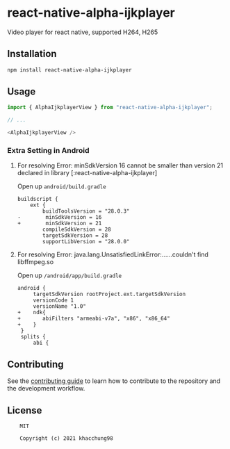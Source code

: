 # react-native-alpha-ijkplayer

Video player for react native, supported H264, H265

## Installation

```sh
npm install react-native-alpha-ijkplayer
```

## Usage

```js
import { AlphaIjkplayerView } from "react-native-alpha-ijkplayer";

// ...

<AlphaIjkplayerView />
```

### Extra Setting in Android
1. For resolving Error: minSdkVersion 16 cannot be smaller than version 21 declared in library [:react-native-alpha-ijkplayer]

   Open up `android/build.gradle`  
    ```
    buildscript {
        ext {
            buildToolsVersion = "28.0.3"
    -        minSdkVersion = 16
    +        minSdkVersion = 21 
            compileSdkVersion = 28
            targetSdkVersion = 28
            supportLibVersion = "28.0.0"

    ```

2. For resolving Error: java.lang.UnsatisfiedLinkError:......couldn't find libffmpeg.so

    Open up `/android/app/build.gradle`
    ```
    android {
         targetSdkVersion rootProject.ext.targetSdkVersion
         versionCode 1
         versionName "1.0"
    +    ndk{
    +       abiFilters "armeabi-v7a", "x86", "x86_64"
    +    }
     }
     splits {
         abi {

    ```

## Contributing

See the [contributing guide](CONTRIBUTING.md) to learn how to contribute to the repository and the development workflow.

## License

```
    MIT

    Copyright (c) 2021 khacchung98
```